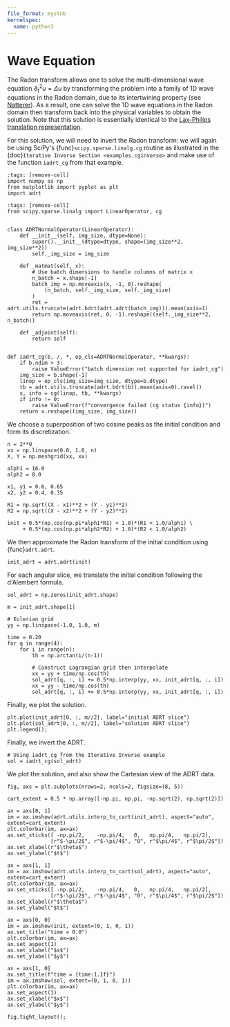 ```yaml
---
file_format: mystnb
kernelspec:
  name: python3
---
```


# Wave Equation

The Radon transform allows one to solve the multi-dimensional wave equation
$\partial_t^2 u = \Delta u$ by transforming the problem into a family of
1D wave equations in the Radon domain, due to its intertwining property (see [Natterer](https://doi.org/10.1137/1.9780898719284)).
As a result, one can solve the 1D wave equations in the Radon
domain then transform back into the physical variables to obtain the solution.
Note that this solution is essentially identical to the [Lax-Philips translation
representation](https://doi.org/10.1090/S0002-9904-1964-11051-X).

For this solution, we will need to invert the Radon transform: we will again be
using SciPy's {func}`scipy.sparse.linalg.cg` routine as illustrated in the
{doc}`Iterative Inverse Section <examples.cginverse>` and make use of the function
`iadrt_cg` from that example.

```{code-cell} ipython3
:tags: [remove-cell]
import numpy as np
from matplotlib import pyplot as plt
import adrt
```

```{code-cell} ipython3
:tags: [remove-cell]
from scipy.sparse.linalg import LinearOperator, cg


class ADRTNormalOperator(LinearOperator):
    def __init__(self, img_size, dtype=None):
        super().__init__(dtype=dtype, shape=(img_size**2, img_size**2))
        self._img_size = img_size

    def _matmat(self, x):
        # Use batch dimensions to handle columns of matrix x
        n_batch = x.shape[-1]
        batch_img = np.moveaxis(x, -1, 0).reshape(
            (n_batch, self._img_size, self._img_size)
        )
        ret = adrt.utils.truncate(adrt.bdrt(adrt.adrt(batch_img))).mean(axis=1)
        return np.moveaxis(ret, 0, -1).reshape((self._img_size**2, n_batch))

    def _adjoint(self):
        return self


def iadrt_cg(b, /, *, op_cls=ADRTNormalOperator, **kwargs):
    if b.ndim > 3:
        raise ValueError("batch dimension not supported for iadrt_cg")
    img_size = b.shape[-1]
    linop = op_cls(img_size=img_size, dtype=b.dtype)
    tb = adrt.utils.truncate(adrt.bdrt(b)).mean(axis=0).ravel()
    x, info = cg(linop, tb, **kwargs)
    if info != 0:
        raise ValueError(f"convergence failed (cg status {info})")
    return x.reshape((img_size, img_size))
```

We choose a superposition of two cosine peaks as the initial condition and form
its discretization.

```{code-cell} ipython3
n = 2**9
xx = np.linspace(0.0, 1.0, n)
X, Y = np.meshgrid(xx, xx)

alph1 = 16.0
alph2 = 8.0

x1, y1 = 0.6, 0.65
x2, y2 = 0.4, 0.35

R1 = np.sqrt((X - x1)**2 + (Y - y1)**2)
R2 = np.sqrt((X - x2)**2 + (Y - y2)**2)

init = 0.5*(np.cos(np.pi*alph1*R1) + 1.0)*(R1 < 1.0/alph1) \
     + 0.5*(np.cos(np.pi*alph2*R2) + 1.0)*(R2 < 1.0/alph2)
```

We then approximate the Radon transform of the initial condition using {func}`adrt.adrt`.

```{code-cell} ipython3
init_adrt = adrt.adrt(init)
```

For each angular slice, we translate the initial condition following the
d'Alembert formula.

```{code-cell} ipython3
sol_adrt = np.zeros(init_adrt.shape)

m = init_adrt.shape[1]

# Eulerian grid
yy = np.linspace(-1.0, 1.0, m)

time = 0.20
for q in range(4):
    for i in range(n):
        th = np.arctan(i/(n-1))

        # Construct Lagrangian grid then interpolate
        xx = yy + time/np.cos(th)
        sol_adrt[q, :, i] += 0.5*np.interp(yy, xx, init_adrt[q, :, i])
        xx = yy - time/np.cos(th)
        sol_adrt[q, :, i] += 0.5*np.interp(yy, xx, init_adrt[q, :, i])
```

Finally, we plot the solution.

```{code-cell} ipython3
plt.plot(init_adrt[0, :, m//2], label="initial ADRT slice")
plt.plot(sol_adrt[0, :, m//2], label="solution ADRT slice")
plt.legend();
```

Finally, we invert the ADRT.

```{code-cell} ipython3
# Using iadrt_cg from the Iterative Inverse example
sol = iadrt_cg(sol_adrt)
```

We plot the solution, and also show the Cartesian view of the ADRT data.

```{code-cell} ipython3
fig, axs = plt.subplots(nrows=2, ncols=2, figsize=(8, 5))

cart_extent = 0.5 * np.array([-np.pi, np.pi, -np.sqrt(2), np.sqrt(2)])

ax = axs[0, 1]
im = ax.imshow(adrt.utils.interp_to_cart(init_adrt), aspect="auto", extent=cart_extent)
plt.colorbar(im, ax=ax)
ax.set_xticks([ -np.pi/2,    -np.pi/4,   0,   np.pi/4,   np.pi/2],
              [r"$-\pi/2$", r"$-\pi/4$", "0", r"$\pi/4$", r"$\pi/2$"])
ax.set_xlabel(r"$\theta$")
ax.set_ylabel("$t$")

ax = axs[1, 1]
im = ax.imshow(adrt.utils.interp_to_cart(sol_adrt), aspect="auto", extent=cart_extent)
plt.colorbar(im, ax=ax)
ax.set_xticks([ -np.pi/2,    -np.pi/4,   0,   np.pi/4,   np.pi/2],
              [r"$-\pi/2$", r"$-\pi/4$", "0", r"$\pi/4$", r"$\pi/2$"])
ax.set_xlabel(r"$\theta$")
ax.set_ylabel("$t$")

ax = axs[0, 0]
im = ax.imshow(init, extent=(0, 1, 0, 1))
ax.set_title("time = 0.0")
plt.colorbar(im, ax=ax)
ax.set_aspect(1)
ax.set_xlabel("$x$")
ax.set_ylabel("$y$")

ax = axs[1, 0]
ax.set_title(f"time = {time:1.1f}")
im = ax.imshow(sol, extent=(0, 1, 0, 1))
plt.colorbar(im, ax=ax)
ax.set_aspect(1)
ax.set_xlabel("$x$")
ax.set_ylabel("$y$")

fig.tight_layout();
```
